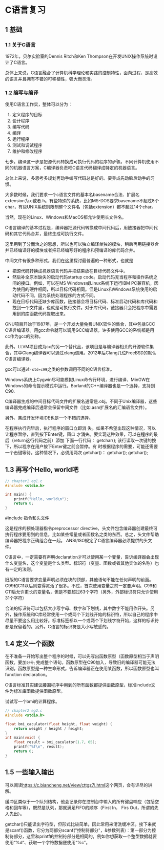 # C语言复习

## 1 基础

### 1.1 关于C语言

1972年，贝尔实验室的Dennis Ritch和Ken Thompson在开发UNIX操作系统时设计了C语言。

总体上来说，C语言融合了计算机科学理论和实践的控制特性，面向过程，是高效的语言并且拥有不错的可移植性，强大而灵活。

### 1.2 编写与编译

使用C语言工作实，整体可以分为：

1. 定义程序的目标
2. 设计程序
3. 编写代码
4. 编译
5. 运行程序
6. 测试和调试程序
7. 维护和修改程序

七步。编译这一步是把源代码转换成可执行代码的程序的步骤。不同计算机使用不同的机器语言方案，C编译器负责吧C语言代码翻译成特定的机器语言。

总体上来说，多思考多规划再动手编写代码总是好的。要养成先动脑后动手的习惯。

大多数时候，我们要求一个c语言文件的基本名basename合法、扩展名extension为.c或者.h。有些特殊的系统，比如MS-DOS要求basename不超过8个char，有些UNIX系统则限制整个文件名（包括extension）都不超过14个char。

当然，现在的Linux、Windows和MacOS都允许使用长文件名。

C语言编译的基本过程是，编译器把源代码转换成中间代码后，用链接器把中间代码和其它代码合并，最终生成可执行文件。

这里用到了分而治之的思想，所以也可以独立编译单独的模块，稍后再用链接器合并已经编译好的模块或者把已经编写好的程序和预编译的库代码合并。

中间文件有很多种形式，我们在这里探讨最普遍的一种形式，也就是

- 把源代码转换成机器语言代码并把结果放在目标代码文件中。
- 然后补全原本缺失的启动代码startup code。启动代码充当程序和操作系统之间的接口。例如，可以在MS Windows或Linux系统下运行IBM PC兼容机，因为使用的硬件相同，所以目标代码相同。但是Linux和Windows系统使用的启动代码不同，因为系统处理程序的方式不同。
- 现在目标代码还缺少库函数，链接器会将目标代码、标准启动代码和库代码和拽到一个文件里，也就是可执行文件。对于库代码，链接器只会把程序中需要用到的库函数代码提取出来。

GNU项目开始于1987年，是一个开发大量免费UNIX软件的集合，其中包括GCC C语言编译器。用gcc命令就可以调用GCC编译器，许多使用GCC的系统都是用cc作为gcc的别称。

此外，LLVM项目成为cc的另一个替代品，该项目是与编译器相关的开源软件集合，其中Clang编译器可以通过clang调用。2012年后Clang几位FreeBSD的默认C语言编译器。

gcc可以通过`-std=c99`之类的参数调用不同的C语言标准。

Windows系统上Cygwin尽可能模拟Linux命令行环境，进行编译、MinGW在Windows的命令提示模式中运行。Borland的C++编译器也是一个选择，支持到C90.

C编译器生成的中间目标代码文件的扩展名通常是.obj。不同于Unix编译器，这些编译器完成编译后通常会保留中间文件（比如.asm扩展名的汇编语言文件）。

另外，集成开发环境IDE也是一个不错的选择。

在程序执行完毕后，执行程序的窗口立即消
失。如果不希望出现这种情况，可以让程序暂停，直到按下Enter键，窗口
才消失。要实现这种效果，可以在程序的最后（return这行代码之前）添加
下面一行代码：
getchar();
该行读取一次键的按下，所以程序在用户按下Enter键之前会暂停。有
时根据程序的需要，可能还需要一个击键等待。这种情况下，必须用两次
getchar()：
getchar();
getchar();

## 1.3 再写个Hello, world吧

```c
// chapter1 eg1.c
#include <stdio.h>

int main() {
    printf("Hello, world\n");
    return 0;
}
```

\#include 指令和头文件

这是程序的预处理器指令preprocessor directive，头文件包含编译器创建最终可执行程序要用到的信息，比如某些常量或者函数名之类的东西。总之，头文件帮助编译器把程序正确组合在一起。 ANSI/ISO规定了C语言编译器必须提供的头文件。

C语言中，一定需要有声明declaration才可以使用某一个变量，告诉编译器会出现什么变量名，这个变量是什么类型。标识符（变量、函数或者其他实体的名称）也有一定的法则。

旧版的C语言要求变量声明必须在块的顶部，其他语句不能在任何声明的前面。C99和C11以后则变得灵活了很多。不过，首次使用变量之前一定要声明。C99和C11后允许更长的变量名，但是不要超过63个字符（另外，外部标识符只允许使用31个字符）

合法的标识符可以包括大小写字母、数字和下划线，其中数字不能用作开头。另外，操作系统和C库经常使用一个或两个下划线开始的标识符，所以自己的程序中尽量不要这么用比较好。标准标签都以一个或两个下划线字符开始，这样的标识符都是保留着的。另外，C语言的标识符是大小写敏感的。

## 1.4 定义一个函数

在不准备一开始写出整个程序的时候，可以先写出函数原型（函数原型相当于声明函数，要加`分号;`完成整个语句。函数原型在C90加入，导致旧的编译器可能无法识别。函数原型是一种生命形式，告诉编译器正在使用某函数，所以函数原型也叫function declaration。

C语言标准其实建议腰围程序中用到的所有函数都提供函数原型，标准include文件为标准库函数提供函数原型。

试试写一个bmi的计算程序。

```c
// chapter2 eg2.c
#include <stdio.h>

float bmi_caculator(float height, float weight) {
    return weight / height / height;
}
int main(void) {
    float result = bmi_caculator(1.7, 65);
    printf("%f\n", result);
    return 0;
}
```

## 1.5 一些输入输出

可以阅读<https://c.biancheng.net/view/cttgz7l.html>这个网页，会有详尽的讲解。

缓冲区类似于一个队列结构，他会记录你在控制台中输入的所有键盘响应（包括空格和回车等），既然是队列，那就满足FIFO的顺序（First In， Firs Out，所谓的先入先出）。

getchar()只能读出字符型，但形式比较简单，因此常用来清洗缓冲区。接下来就是scanf()函数，它分为两部分scanf("控制符部分"，&参数列表)：第一部分为控制符部分，这里和printf的控制符部分是相同的，例如你想获取一个整型数据就要使用“%d”、获取一个字符数据便使用“%c”。


